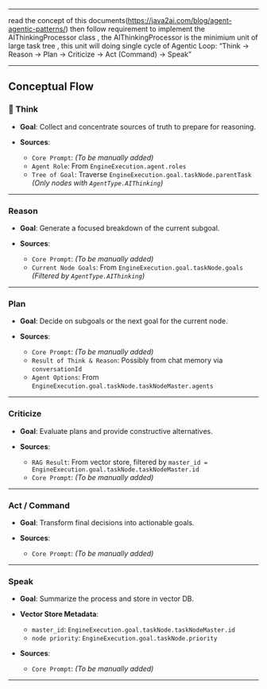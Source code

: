
---

read the concept of this documents(https://java2ai.com/blog/agent-agentic-patterns/) then follow requirement to implement the AIThinkingProcessor class , the AIThinkingProcessor is the minimium unit of large task tree , this unit will doing single cycle of Agentic Loop: “Think → Reason → Plan → Criticize → Act (Command) → Speak”

---

##  Conceptual Flow

### 🔹 Think

* **Goal**: Collect and concentrate sources of truth to prepare for reasoning.
* **Sources**:

  * `Core Prompt`: *(To be manually added)*
  * `Agent Role`: From `EngineExecution.agent.roles`
  * `Tree of Goal`: Traverse `EngineExecution.goal.taskNode.parentTask`
    *(Only nodes with `AgentType.AIThinking`)*

---

###  Reason

* **Goal**: Generate a focused breakdown of the current subgoal.
* **Sources**:

  * `Core Prompt`: *(To be manually added)*
  * `Current Node Goals`: From `EngineExecution.goal.taskNode.goals`
    *(Filtered by `AgentType.AIThinking`)*

---

###  Plan

* **Goal**: Decide on subgoals or the next goal for the current node.
* **Sources**:

  * `Core Prompt`: *(To be manually added)*
  * `Result of Think & Reason`: Possibly from chat memory via `conversationId`
  * `Agent Options`: From `EngineExecution.goal.taskNode.taskNodeMaster.agents`

---

###  Criticize

* **Goal**: Evaluate plans and provide constructive alternatives.
* **Sources**:

  * `RAG Result`: From vector store, filtered by
    `master_id = EngineExecution.goal.taskNode.taskNodeMaster.id`
  * `Core Prompt`: *(To be manually added)*

---

###  Act / Command

* **Goal**: Transform final decisions into actionable goals.
* **Sources**:

  * `Core Prompt`: *(To be manually added)*

---

###  Speak

* **Goal**: Summarize the process and store in vector DB.
* **Vector Store Metadata**:

  * `master_id`: `EngineExecution.goal.taskNode.taskNodeMaster.id`
  * `node priority`: `EngineExecution.goal.taskNode.priority`
* **Sources**:

  * `Core Prompt`: *(To be manually added)*

---
